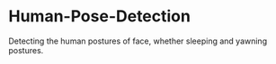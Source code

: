 # Human-Pose-Detection
Detecting the human postures of face, whether sleeping and yawning postures.
